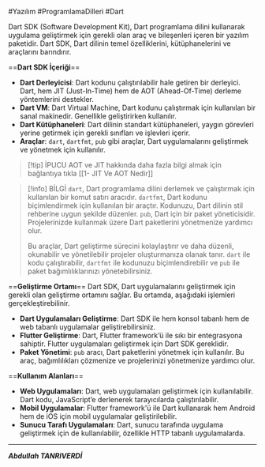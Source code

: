 
#Yazılım #ProgramlamaDilleri #Dart 

Dart SDK (Software Development Kit), Dart programlama dilini kullanarak uygulama geliştirmek için gerekli olan araç ve bileşenleri içeren bir yazılım paketidir. Dart SDK, Dart dilinin temel özelliklerini, kütüphanelerini ve araçlarını barındırır.

==**Dart SDK İçeriği**==
- **Dart Derleyicisi**: Dart kodunu çalıştırılabilir hale getiren bir derleyici. Dart, hem JIT (Just-In-Time) hem de AOT (Ahead-Of-Time) derleme yöntemlerini destekler.
- **Dart VM**: Dart Virtual Machine, Dart kodunu çalıştırmak için kullanılan bir sanal makinedir. Genellikle geliştirirken kullanılır.
- **Dart Kütüphaneleri**: Dart dilinin standart kütüphaneleri, yaygın görevleri yerine getirmek için gerekli sınıfları ve işlevleri içerir.
- **Araçlar**: `dart`, `dartfmt`, `pub` gibi araçlar, Dart uygulamalarını geliştirmek ve yönetmek için kullanılır.
  

> [!tip] İPUCU
> AOT ve JIT hakkında daha fazla bilgi almak için bağlantıya tıkla [[1- JIT Ve AOT Nedir]]


> [!info] BİLGİ
> `dart`, Dart programlama dilini derlemek ve çalıştırmak için kullanılan bir komut satırı aracıdır.
> `dartfmt`, Dart kodunu biçimlendirmek için kullanılan bir araçtır. Kodunuzu, Dart dilinin stil rehberine uygun şekilde düzenler.
> `pub`, Dart için bir paket yöneticisidir. Projelerinizde kullanmak üzere Dart paketlerini yönetmenize yardımcı olur.
> 
> Bu araçlar, Dart geliştirme sürecini kolaylaştırır ve daha düzenli, okunabilir ve yönetilebilir projeler oluşturmanıza olanak tanır. `dart` ile kodu çalıştırabilir, `dartfmt` ile kodunuzu biçimlendirebilir ve `pub` ile paket bağımlılıklarınızı yönetebilirsiniz.


  
==**Geliştirme Ortamı**==
Dart SDK, Dart uygulamalarını geliştirmek için gerekli olan geliştirme ortamını sağlar. Bu ortamda, aşağıdaki işlemleri gerçekleştirebilinir.
- **Dart Uygulamaları Geliştirme**: Dart SDK ile hem konsol tabanlı hem de web tabanlı uygulamalar geliştirebilirsiniz.
- **Flutter Geliştirme**: Dart, Flutter framework’ü ile sıkı bir entegrasyona sahiptir. Flutter uygulamaları geliştirmek için Dart SDK gereklidir.
- **Paket Yönetimi**: `pub` aracı, Dart paketlerini yönetmek için kullanılır. Bu araç, bağımlılıkları çözmenize ve projelerinizi yönetmenize yardımcı olur.
  
==**Kullanım Alanları**== 
- **Web Uygulamaları**: Dart, web uygulamaları geliştirmek için kullanılabilir. Dart kodu, JavaScript’e derlenerek tarayıcılarda çalıştırılabilir.
- **Mobil Uygulamalar**: Flutter framework'ü ile Dart kullanarak hem Android hem de iOS için mobil uygulamalar geliştirilebilir.
- **Sunucu Tarafı Uygulamaları**: Dart, sunucu tarafında uygulama geliştirmek için de kullanılabilir, özellikle HTTP tabanlı uygulamalarda.
***
***Abdullah TANRIVERDİ***
